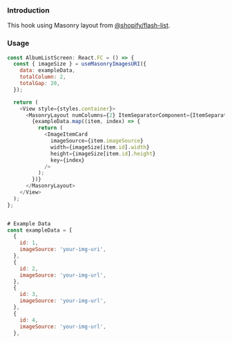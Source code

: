 ### Introduction

This hook using Masonry layout from [@shopify/flash-list](https://shopify.github.io/flash-list/docs/guides/masonry/).

### Usage

```js
const AlbumListScreen: React.FC = () => {
  const { imageSize } = useMasonryImagesURI({
    data: exampleData,
    totalColumn: 2,
    totalGap: 20,
  });

  return (
    <View style={styles.container}>
      <MasonryLayout numColumns={2} ItemSeparatorComponent={ItemSeparator}>
        {exampleData.map((item, index) => {
          return (
            <ImageItemCard
              imageSource={item.imageSource}
              width={imageSize[item.id].width}
              height={imageSize[item.id].height}
              key={index}
            />
          );
        })}
      </MasonryLayout>
    </View>
  );
};


# Example Data
const exampleData = [
  {
    id: 1,
    imageSource: 'your-img-uri',
  },
  {
    id: 2,
    imageSource: 'your-img-url',
  },
  {
    id: 3,
    imageSource: 'your-img-url',
  },
  {
    id: 4,
    imageSource: 'your-img-url',
  },
```
